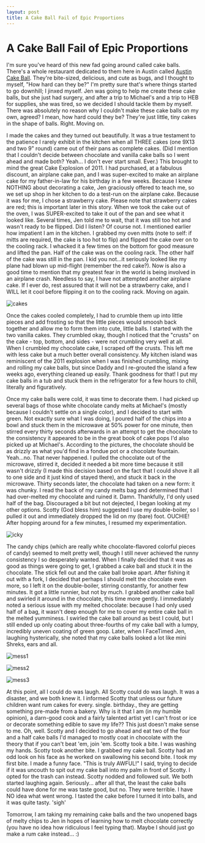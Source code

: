 ```yaml
---
layout: post
title: A Cake Ball Fail of Epic Proportions
---
```


A Cake Ball Fail of Epic Proportions
===================
I'm sure you've heard of this new fad going around called cake balls. There's a whole restaurant dedicated to them here in Austin called [Austin Cake Ball](http://www.austincakeball.com/). 
They're bite-sized, delicious, and cute as bugs, and I thought to myself, "How hard can they be?" I'm pretty sure that's where things started to go downhill; I jinxed myself. Jen was going 
to help me create these cake balls, but she just had surgery, and after a trip to Michael's and a trip to HEB for supplies, she was tired, so we decided I should tackle them by myself. 
There was absolutely no reason why I couldn't make these cake balls on my own, agreed? I mean, how hard could they be? They're just little, tiny cakes in the shape of balls. Right. Moving on.

I made the cakes and they turned out beautifully. It was a true testament to the patience I rarely exhibit in the kitchen when all THREE cakes (one 9X13 and two 9" round) came out of their 
pans as complete cakes. (Did I mention that I couldn't decide between chocolate and vanilla cake balls so I went ahead and made both? Yeah... I don't ever start small. Ever.) This brought to mind the great Cake Explosion of 2011. I had purchased, at a fabulous discount, an airplane cake pan, and I was super-excited to make an airplane cake 
for my father-in-law for his birthday in a few weeks. Because I knew NOTHING about decorating a cake, Jen graciously offered to teach me, so we set up shop in her kitchen to do a test-run 
on the airplane cake. Because it was for me, I chose a strawberry cake. Please note that strawberry cakes are red; this is important later in this story. When we took the cake out of the oven, 
I was SUPER-excited to take it out of the pan and see what it looked like. Several times, Jen told me to wait, that it was still too hot and wasn't ready to be flipped. Did I listen? Of course 
not. I mentioned earlier how impatient I am in the kitchen. I grabbed my oven mitts (note to self: if mitts are required, the cake is too hot to flip) and flipped the cake over on to the 
cooling rack. I whacked it a few times on the bottom for good measure and lifted the pan. Half of the cake was on the cooling rack. The other half of the cake was still in the pan. I kid you 
not...it seriously looked like my plane had blown up mid-flight (remember the red cake?). Now is also a good time to mention that my greatest fear in the world is being involved in an airplane 
crash. Needless to say, I have not attempted another airplane cake. If I ever do, rest assured that it will not be a strawberry cake, and I WILL let it cool before flipping it on to the cooling 
rack. Moving on again. 

![cakes](http://i1230.photobucket.com/albums/ee481/ptkatz/Blog%20Pictures/IMG_1306.jpg)

Once the cakes cooled completely, I had to crumble them up into little pieces and add frosting so that the little pieces would smoosh back together and allow me to form them into cute, little balls. 
I started with the two vanilla cakes. They crumbled okay, though I noticed that the "crusts" on the cake - top, bottom, and sides - were not crumbling very well at all. When I crumbled my 
chocolate cake, I scraped off the crusts. This left me with less cake but a much better overall consistency. My kitchen island was reminiscent of the 2011 explosion when I was finished crumbling, 
mixing and rolling my cake balls, but since Daddy and I re-grouted the island a few weeks ago, everything cleaned up easily. Thank goodness for that! I put my cake balls in a tub and stuck them in the 
refrigerator for a few hours to chill, literally and figuratively. 

Once my cake balls were cold, it was time to decorate them. I had picked up several bags of those white chocolate candy melts at Michael's (mostly because I couldn't settle on a single color), and I 
decided to start with green. Not exactly sure what I was doing, I poured half of the chips into a bowl and stuck them in the microwave at 50% power for one minute, then stirred every thirty seconds 
afterwards in an attempt to get the chocolate to the consistency it appeared to be in the great book of cake pops I'd also picked up at Michael's. According to the pictures, the chocolate should be 
as drizzly as what you'd find in a fondue pot or a chocolate fountain. Yeah...no. That never happened. I pulled the chocolate out of the microwave, stirred it, decided it needed a bit more time because 
it still wasn't drizzly (I made this decision based on the fact that I could shove it all to one side and it just kind of stayed there), and stuck it back in the microwave. Thirty seconds later, the 
chocolate had taken on a new form: it was chunky. I read the back of my candy melts bag and determined that I had over-melted my chocolate and ruined it. Damn. Thankfully, I'd only used half of the bag. 
Discouraged a bit but not dejected, I began looking at my other options. Scotty (God bless him) suggested I use my double-boiler, so I pulled it out and immediately dropped the lid on my (bare) foot. 
OUCHIE! After hopping around for a few minutes, I resumed my experimentation. 

![icky](http://i1230.photobucket.com/albums/ee481/ptkatz/Blog%20Pictures/IMG_1317.jpg)

The candy chips (which are really white chocolate-flavored colorful pieces of candy) seemed to melt pretty well, though I still never achieved the runny consistency I so desperately wanted. When I 
finally decided that it was as good as things were going to get, I grabbed a cake ball and stuck it in the chocolate. The stick fell out and the cake ball broke apart. After fishing it out with a fork, 
I decided that perhaps I should melt the chocolate even more, so I left it on the double-boiler, stirring constantly, for another few minutes. It got a little runnier, but not by much. I grabbed another 
cake ball and swirled it around in the chocolate, this time more gently. I immediately noted a serious issue with my melted chocolate: because I had only used half of a bag, it wasn't deep enough for 
me to cover my entire cake ball in the melted yumminess. I swirled the cake ball around as best I could, but I still ended up only coating about three-fourths of my cake ball with a lumpy, incredibly 
uneven coating of green goop. Later, when I FaceTimed Jen, laughing hysterically, she noted that my cake balls looked a lot like mini Shreks, ears and all. 

![mess1](http://i1230.photobucket.com/albums/ee481/ptkatz/Blog%20Pictures/IMG_1315.jpg)

![mess2](http://i1230.photobucket.com/albums/ee481/ptkatz/Blog%20Pictures/IMG_1316.jpg)

![mess3](http://i1230.photobucket.com/albums/ee481/ptkatz/Blog%20Pictures/IMG_1318.jpg)

At this point, all I could do was laugh. All Scotty could do was laugh. It was a disaster, and we both knew it. I informed Scotty that unless our future children want rum cakes for every. single. birthday.,
they are getting something pre-made from a bakery. Why is it that I am (in my humble opinion), a darn-good cook and a fairly talented artist yet I can't frost or ice or decorate something edible to save 
my life?? This just doesn't make sense to me. Oh, well. Scotty and I decided to go ahead and eat two of the four and a half cake balls I'd managed to mostly coat in chocolate with the theory that if you 
can't beat 'em, join 'em. Scotty took a bite. I was washing my hands. Scotty took another bite. I grabbed my cake ball. Scotty had an odd look on his face as he worked on swallowing his second bite. I 
took my first bite. I made a funny face. "This is truly AWFUL!" I said, trying to decide if it was uncouth to spit out my cake ball into my palm in front of Scotty. I opted for the trash can instead. Scotty nodded and followed suit. We both started laughing 
again. Seriously... after all that, the least the cake balls could have done for me was taste good, but no. They were terrible. I have NO idea what went wrong. I tasted the cake before I turned it into 
balls, and it was quite tasty. 'sigh'

Tomorrow, I am taking my remaining cake balls and the two unopened bags of melty chips to Jen in hopes of learning how to melt chocolate correctly (you have no idea how ridiculous I feel typing that).
Maybe I should just go make a rum cake instead... :)

